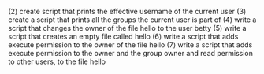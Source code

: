 (2) create script that prints the effective username of the current user
(3) create a script that prints all the groups the current user is part of
(4) write a script that changes the owner of the file hello to the user betty
(5) write a script that creates an empty file called hello
(6) write a script that adds execute permission to the owner of the file hello
(7) write a script that adds execute permission to the owner and the group owner and read permission to other users, to the file hello
